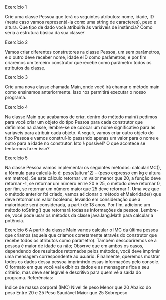 Exercício 1

Crie uma classe Pessoa que terá os seguintes atributos: nome, idade, ID (neste caso vamos
representá-la como uma string de caracteres), peso e altura. Que tipo de dado você atribuiria
às variáveis de instância? Como seria a estrutura básica da sua classe?

Exercício 2

Vamos criar diferentes construtores na classe Pessoa, um sem parâmetros, e o outro deve
receber nome, idade e ID como parâmetros; e por fim criaremos um terceiro construtor que
recebe como parâmetro todos os atributos da classe.

Exercício 3

Crie uma nova classe chamada Main, onde você irá chamar o método main como ensinamos
anteriormente. Isso nos permitirá executar o nosso programa.

Exercício 4

Na classe Main que acabamos de criar, dentro do método main() pedimos para você criar um
objeto do tipo Pessoa para cada construtor que definimos na classe, lembre-se de colocar um
nome significativo para as variáveis para atribuir cada objeto. A seguir, vamos criar outro
objeto do tipo Pessoa e vamos construí-lo passando apenas um valor para o nome e outro
para a idade no construtor. Isto é possivel? O que acontece se tentarmos fazer isso?

Exercício 5

Na classe Pessoa vamos implementar os seguintes métodos: calcularIMC(), a fórmula para
calculá-lo é: peso/(altura^2) - (peso expresso em kg e altura em metros). Se este cálculo
retornar um valor menor que 20, a função deve retornar -1, se retornar um número entre 20 e
25, o método deve retornar 0, por fim, se retornar um número maior que 25 deve retornar 1.
Uma vez que o método anterior foi criado, vamos adicionar o método ehMaiorIdade() que
deve retornar um valor booleano, levando em consideração que a maioridade será
considerada, a partir de 18 anos. Por fim, adicione um método toString() que retornará todas
as informações da pessoa.
Lembre-se, você pode usar os métodos da classe java.lang.Math para calcular a potência.

Exercício 6
A partir da classe Main vamos calcular o IMC da última pessoa que criamos (aquela que
criamos corretamente através do construtor que recebe todos os atributos como parâmetro).
Também descobriremos se a pessoa é maior de idade ou não; Observe que em ambos os
casos, dependendo dos resultados retornados pelos métodos, você deve imprimir uma
mensagem correspondente ao usuário. Finalmente, queremos mostrar todos os dados dessa
pessoa imprimindo essas informações pelo console. O formato em que você vai exibir os
dados e as mensagens fica a seu critério, mas deve ser legível e descritivo para quem vê a
saída do programa.
Referências:

Índice de massa corporal (IMC) Nivel de peso
Menor que 20 Abaixo do peso
Entre 20 e 25 Peso Saudável
Maior que 25 Sobrepeso

